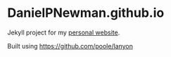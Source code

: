 # DanielPNewman.github.io 
Jekyll project for my [personal website](http://dpnewman.com).

Built using https://github.com/poole/lanyon
